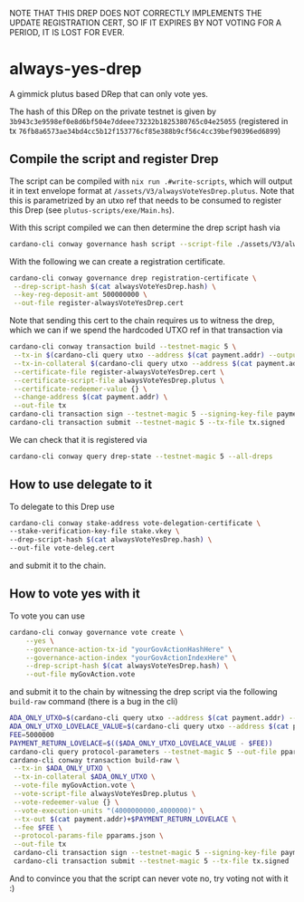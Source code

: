 NOTE THAT THIS DREP DOES NOT CORRECTLY IMPLEMENTS THE UPDATE REGISTRATION CERT, SO IF IT EXPIRES  BY NOT VOTING FOR A PERIOD, IT IS LOST FOR EVER.

# always-yes-drep
A gimmick plutus based DRep that can only vote yes.

The hash of this DRep on the private testnet is given by `3b943c3e9598ef0e8d6bf504e7ddeee73232b1825380765c04e25055` (registered in tx `76fb8a6573ae34bd4cc5b12f153776cf85e388b9cf56c4cc39bef90396ed6899`)
## Compile the script and register Drep
The script can be compiled with `nix run .#write-scripts`, which will output it in text envelope format at `/assets/V3/alwaysVoteYesDrep.plutus`. Note that this is parametrized by an utxo ref that needs to be consumed to register this Drep (see `plutus-scripts/exe/Main.hs`). 

With this script compiled we can then determine the drep script hash via
```bash
cardano-cli conway governance hash script --script-file ./assets/V3/alwaysVoteYesDrep.plutus > alwaysVoteYesDrep.hash
```
With the following we can create a registration certificate.
```bash
cardano-cli conway governance drep registration-certificate \
 --drep-script-hash $(cat alwaysVoteYesDrep.hash) \
 --key-reg-deposit-amt 500000000 \
 --out-file register-alwaysVoteYesDrep.cert
```
Note that sending this cert to the chain requires us to witness the drep, which we can if we spend the hardcoded UTXO ref in that transaction via
```bash
cardano-cli conway transaction build --testnet-magic 5 \
 --tx-in $(cardano-cli query utxo --address $(cat payment.addr) --output-json --testnet-magic 5 | jq -r 'keys[0]') \
 --tx-in-collateral $(cardano-cli query utxo --address $(cat payment.addr) --output-json --testnet-magic 5 | jq -r 'keys[0]') \
 --certificate-file register-alwaysVoteYesDrep.cert \
 --certificate-script-file alwaysVoteYesDrep.plutus \
 --certificate-redeemer-value {} \
 --change-address $(cat payment.addr) \
 --out-file tx
cardano-cli transaction sign --testnet-magic 5 --signing-key-file payment.skey --tx-body-file tx --out-file tx.signed
cardano-cli transaction submit --testnet-magic 5 --tx-file tx.signed
```
We can check that it is registered via
```bash
cardano-cli conway query drep-state --testnet-magic 5 --all-dreps
```
## How to use delegate to it
To delegate to this Drep use
```bash
cardano-cli conway stake-address vote-delegation-certificate \
--stake-verification-key-file stake.vkey \
--drep-script-hash $(cat alwaysVoteYesDrep.hash) \
--out-file vote-deleg.cert
```
and submit it to the chain.
## How to vote yes with it
To vote you can use
```bash
cardano-cli conway governance vote create \
    --yes \
    --governance-action-tx-id "yourGovActionHashHere" \
    --governance-action-index "yourGovActionIndexHere" \
    --drep-script-hash $(cat alwaysVoteYesDrep.hash) \
    --out-file myGovAction.vote
```
and submit it to the chain by witnessing the drep script via the following `build-raw` command (there is a bug in the cli)
```bash
ADA_ONLY_UTXO=$(cardano-cli query utxo --address $(cat payment.addr) --output-json --testnet-magic 5 | jq -r 'to_entries | map(select(.value.value | keys | length == 1 and contains(["lovelace"]))) | .[0].key')
ADA_ONLY_UTXO_LOVELACE_VALUE=$(cardano-cli query utxo --address $(cat payment.addr) --output-json --testnet-magic 5 | jq '.'\"$ADA_ONLY_UTXO\"'' | jq '.value.lovelace')
FEE=5000000
PAYMENT_RETURN_LOVELACE=$(($ADA_ONLY_UTXO_LOVELACE_VALUE - $FEE))
cardano-cli query protocol-parameters --testnet-magic 5 --out-file pparams.json
cardano-cli conway transaction build-raw \
 --tx-in $ADA_ONLY_UTXO \
 --tx-in-collateral $ADA_ONLY_UTXO \
 --vote-file myGovAction.vote \
 --vote-script-file alwaysVoteYesDrep.plutus \
 --vote-redeemer-value {} \
 --vote-execution-units "(4000000000,4000000)" \
 --tx-out $(cat payment.addr)+$PAYMENT_RETURN_LOVELACE \
 --fee $FEE \
 --protocol-params-file pparams.json \
 --out-file tx
 cardano-cli transaction sign --testnet-magic 5 --signing-key-file payment.skey --tx-body-file tx --out-file tx.signed
 cardano-cli transaction submit --testnet-magic 5 --tx-file tx.signed
```
And to convince you that the script can never vote no, try voting not with it :)
